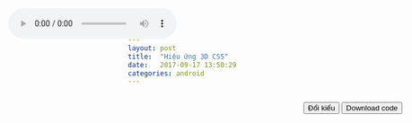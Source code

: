 ```yaml
---
layout: post
title:  "Hiệu ứng 3D CSS"
date:   2017-09-17 13:50:29
categories: android
---
```

<html>
  <head>
  <meta http-equiv="Content-Type" content="text/html; charset=utf-8" />
  <link rel="stylesheet" href="/css/style.css" type="text/css" media="screen" />
  <script type="text/javascript" charset="utf-8">
    function hasClassName(inElement, inClassName)
    {
        var regExp = new RegExp('(?:^|\\s+)' + inClassName + '(?:\\s+|$)');
        return regExp.test(inElement.className);
    }

    function addClassName(inElement, inClassName)
    {
        if (!hasClassName(inElement, inClassName))
            inElement.className = [inElement.className, inClassName].join(' ');
    }

    function removeClassName(inElement, inClassName)
    {
        if (hasClassName(inElement, inClassName)) {
            var regExp = new RegExp('(?:^|\\s+)' + inClassName + '(?:\\s+|$)', 'g');
            var curClasses = inElement.className;
            inElement.className = curClasses.replace(regExp, ' ');
        }
    }

    function toggleClassName(inElement, inClassName)
    {
        if (hasClassName(inElement, inClassName))
            removeClassName(inElement, inClassName);
        else
            addClassName(inElement, inClassName);
    }

    function toggleShape()
    {
      var shape = document.getElementById('shape');
      if (hasClassName(shape, 'ring')) {
        removeClassName(shape, 'ring');
        addClassName(shape, 'cube');
      } else {
        removeClassName(shape, 'cube');
        addClassName(shape, 'ring');
      }
      
      var stage = document.getElementById('stage');
      if (hasClassName(shape, 'ring'))
        stage.style.webkitTransform = 'translateZ(-200px)';
      else
        stage.style.webkitTransform = '';
    }
    function downloadLink()
    {
      location.href = 'http://luongchung.github.io/zip/3d-css.zip';
    }
  </script>
</head>
  <body>

  <div style="text-align: right;padding: 15px;"><button onclick="toggleShape()">Đổi kiểu</button>&nbsp;<button onclick="downloadLink()">Download code</button></div>
  
  <div id="container">
    <div id="stage">
      <div id="shape" class="cube backfaces">
        <div class="plane one"></div>
        <div class="plane two"></div>
        <div class="plane three"></div>
        <div class="plane four"></div>
        <div class="plane five"></div>
        <div class="plane six"></div>
        <div class="plane seven"></div>
        <div class="plane eight"></div>
        <div class="plane nine"></div>
        <div class="plane ten"></div>
        <div class="plane eleven"></div>
        <div class="plane twelve"></div>
      </div>
    </div>
  </div>
  <div style="position: absolute;top: 15px;left: 15px;height: 30px;width: 300px;" id="playAudio">
    <audio controls autoplay loop><source src="/music/Girls_Like_You.mp3" type="audio/mpeg"></audio>
  </div>
  <!--script>
    var isChrome = /Chrome/.test(navigator.userAgent) && /Google Inc/.test(navigator.vendor);
    if(isChrome) {
        document.getElementById('playAudio').remove();
        document.write('<iframe src="/music/Girls_Like_You.mp3" allow="autoplay loop" style="display:none"></iframe>');
    }
  </script-->
</body>
</html>